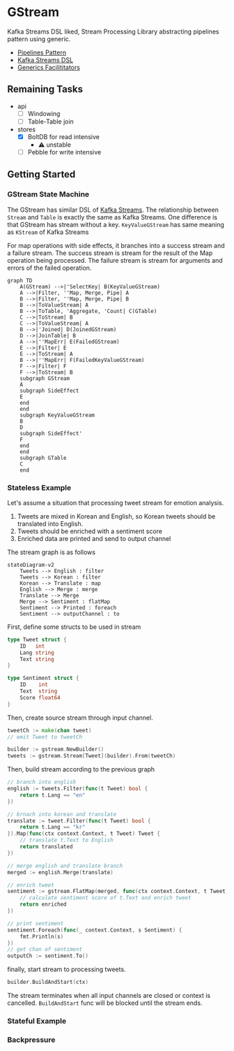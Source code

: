 # GStream

Kafka Streams DSL liked, Stream Processing Library abstracting pipelines pattern using generic.

- [Pipelines Pattern](https://go.dev/blog/pipelines)
- [Kafka Streams DSL](https://kafka.apache.org/20/documentation/streams/developer-guide/dsl-api.html)
- [Generics Facilititators](https://rakyll.org/generics-facilititators/)



## Remaining Tasks

- api
  - [ ] Windowing
  - [ ] Table-Table join
- stores
  - [x] BoltDB for read intensive
    - ⚠️ unstable
  - [ ] Pebble for write intensive

## Getting Started

### GStream State Machine

The GStream has similar DSL of [Kafka Streams](https://docs.confluent.io/platform/current/streams/concepts.html#streams-concepts).
The relationship between `Stream` and `Table` is exactly the same as Kafka Streams.
One difference is that GStream has stream without a key.
`KeyValueGStream` has same meaning as `KStream` of Kafka Streams

For map operations with side effects, 
it branches into a success stream and a failure stream.
The success stream is stream for the result of the Map operation being processed.
The failure stream is stream for arguments and errors of the failed operation.
```mermaid 
graph TD
    A(GStream) -->|'SelectKey| B(KeyValueGStream)
    A -->|Filter, ''Map, Merge, Pipe| A
    B -->|Filter, ''Map, Merge, Pipe| B
    B -->|ToValueStream| A
    B -->|ToTable, 'Aggregate, 'Count| C(GTable)
    C -->|ToStream| B
    C -->|ToValueStream| A
    B -->|'Joined| D(JoinedGStream)
    D -->|JoinTable| B
    A -->|''MapErr| E(FailedGStream)
    E -->|Filter| E
    E -->|ToStream| A
    B -->|''MapErr| F(FailedKeyValueGStream)
    F -->|Filter| F
    F -->|ToStream| B
    subgraph GStream
    A
    subgraph SideEffect
    E
    end
    end
    subgraph KeyValueGStream
    B
    D
    subgraph SideEffect'
    F
    end
    end
    subgraph GTable
    C
    end
```

 

### Stateless Example

Let's assume a situation that processing tweet stream for emotion analysis.

1. Tweets are mixed in Korean and English, so Korean tweets should be translated into English.
2. Tweets should be enriched with a sentiment score 
3. Enriched data are printed and send to output channel

The stream graph is as follows

```mermaid
stateDiagram-v2
    Tweets --> English : filter
    Tweets --> Korean : filter
    Korean --> Translate : map
    English --> Merge : merge
    Translate --> Merge
    Merge --> Sentiment : flatMap
    Sentiment --> Printed : foreach
    Sentiment --> outputChannel : to
```

First, define some structs to be used in stream

```go
type Tweet struct {
	ID   int
	Lang string
	Text string
}

type Sentiment struct {
	ID    int
	Text  string
	Score float64
}
```

Then, create source stream through input channel.

```go
tweetCh := make(chan tweet)
// emit Tweet to tweetCh

builder := gstream.NewBuilder()
tweets := gstream.Stream[Tweet](builder).From(tweetCh)
```

Then, build stream according to the previous graph

```go
// branch into english
english := tweets.Filter(func(t Tweet) bool { 
	return t.Lang == "en"
})

// brnach into korean and translate
translate := tweet.Filter(func(t Tweet) bool {
    return t.Lang == "kr"
}).Map(func(ctx context.Context, t Tweet) Tweet {
	// translate t.Text to English
	return translated
})

// merge english and translate branch
merged := english.Merge(translate)

// enrich tweet
sentiment := gstream.FlatMap(merged, func(ctx context.Context, t Tweet) []Sentiment {
	// calculate sentiment score of t.Text and enrich tweet
	return enriched
})

// print sentiment
sentiment.Foreach(func(_ context.Context, s Sentiment) {
	fmt.Println(s)
})
// get chan of sentiment
outputCh := sentiment.To()
```

finally, start stream to processing tweets.

```go
builder.BuildAndStart(ctx)
```

The stream terminates when all input channels are closed or context is cancelled.
`BuildAndStart` func will be blocked until the stream ends.


### Stateful Example

### Backpressure

